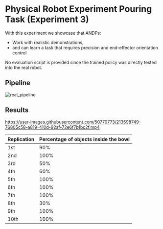 # Physical Robot Experiment Pouring Task (Experiment 3)
With this experiment we showcase that ANDPs:
- Work with realistic demonstrations,
- and can learn a task that requires precision and end-effector orientation control

No evaluation script is provided since the trained policy was directly tested into the real robot.
## Pipeline
![real_pipeline](https://github-production-user-asset-6210df.s3.amazonaws.com/50770773/295602599-e8aff297-3730-4d86-bc36-c8180dd65634.png?X-Amz-Algorithm=AWS4-HMAC-SHA256&X-Amz-Credential=AKIAVCODYLSA53PQK4ZA%2F20240110%2Fus-east-1%2Fs3%2Faws4_request&X-Amz-Date=20240110T144242Z&X-Amz-Expires=300&X-Amz-Signature=4bc7966fd227f2bc0719b17d3885520688fcd1752d5fe7023cc6c2016dea8221&X-Amz-SignedHeaders=host&actor_id=50770773&key_id=0&repo_id=539929370)


## Results
https://user-images.githubusercontent.com/50770773/213598749-76805c58-a819-410d-92af-72e6f7b1bc2f.mp4


| Replication | Percentage of objects inside the bowl |
|-------------|---------------------------------------|
| 1st         | 90%                                   |
| 2nd         | 100%                                  |
| 3rd         | 50%                                   |
| 4th         | 60%                                   |
| 5th         | 100%                                  |
| 6th         | 100%                                  |
| 7th         | 100%                                  |
| 8th         | 30%                                   |
| 9th         | 100%                                  |
| 10th        | 100%                                  |

